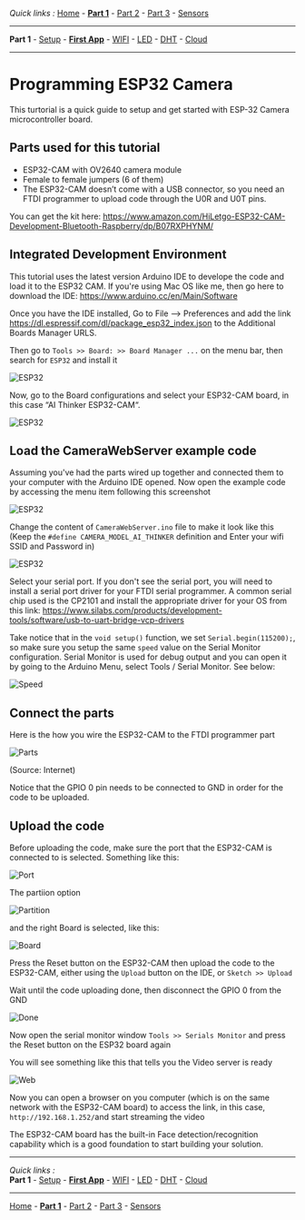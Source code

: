 *Quick links :*
[Home](/README.md) - [**Part 1**](../part1/README.md) - [Part 2](../part2/README.md) - [Part 3](../part3/README.md) - [Sensors](/en/sensors/README.md)
***
**Part 1** - [Setup](PREREQ.md) - [**First App**](FIRSTAPP.md) - [WIFI](WIFI.md) - [LED](LED.md) - [DHT](DHT.md) - [Cloud](IOTCLOUD.md)
***

# Programming ESP32 Camera 
This turtorial is a quick guide to setup and get started with ESP-32 Camera microcontroller board. 

## Parts used for this tutorial

- ESP32-CAM with OV2640 camera module
- Female to female jumpers (6 of them)
- The ESP32-CAM doesn’t come with a USB connector, so you need an FTDI programmer to upload code through the U0R and U0T pins. 

You can get the kit here: 
https://www.amazon.com/HiLetgo-ESP32-CAM-Development-Bluetooth-Raspberry/dp/B07RXPHYNM/

## Integrated Development Environment

This tutorial uses the latest version Arduino IDE to develope the code and load it to the ESP32 CAM. If you're using Mac OS like me, then go here to download the IDE: https://www.arduino.cc/en/Main/Software

Once you have the IDE installed,
Go to File –> Preferences and add the link https://dl.espressif.com/dl/package_esp32_index.json to the Additional Boards Manager URLS.

Then go to `Tools >> Board: >> Board Manager ...` on the menu bar, then search for `ESP32` and install it

![ESP32](../images/board-manager.png)

Now, go to the Board configurations and select your ESP32-CAM board, in this case “AI Thinker ESP32-CAM“.

![ESP32](../images/esp32-board.png)

## Load the CameraWebServer example code

Assuming you've had the parts wired up together and connected them to your computer with the Arduino IDE opened. Now open the example code by accessing the menu item following this screenshot

![ESP32](../images/web-cam-server.png)

Change the content of `CameraWebServer.ino` file to make it look like this (Keep the `#define CAMERA_MODEL_AI_THINKER` definition and Enter your wifi SSID and Password in)

![ESP32](../images/ESP32-CameraServerCode.png)

Select your serial port.  If you don't see the serial port, you will need to install a serial port driver for your FTDI serial programmer.  A common serial chip used is the CP2101 and install the appropriate driver for your OS from this link:
https://www.silabs.com/products/development-tools/software/usb-to-uart-bridge-vcp-drivers

Take notice that in the `void setup()` function, we set `Serial.begin(115200);`, so make sure you setup the same `speed` value on the Serial Monitor configuration. Serial Monitor is used for debug output and you can open it by going to the Arduino Menu, select Tools / Serial Monitor.  See below:

![Speed](../images/speed.png)


## Connect the parts

Here is the how you wire the ESP32-CAM to the FTDI programmer part

![Parts](../images/parts1.png)

(Source: Internet)

Notice that the GPIO 0 pin needs to be connected to GND in order for the code to be uploaded. 

## Upload the code

Before uploading the code, make sure the port that the ESP32-CAM is connected to is selected. Something like this:

![Port](../images/port.png)

The partiion option

![Partition](../images/partition.png)

and the right Board is selected, like this:

![Board](../images/upload1.png)

Press the Reset button on the ESP32-CAM then upload the code to the ESP32-CAM, either using the `Upload` button on the IDE, or `Sketch >> Upload`

Wait until the code uploading done, then disconnect the GPIO 0 from the GND

![Done](../images/upload-done.png)

Now open the serial monitor window `Tools >> Serials Monitor` and press the Reset button on the ESP32 board again

You will see something like this that tells you the Video server is ready

![Web](../images/monitor.png)

Now you can open a browser on you computer (which is on the same network with the ESP32-CAM board) to access the link, in this case, `http://192.168.1.252/`and start streaming the video

The ESP32-CAM board has the built-in Face detection/recognition capability which is a good foundation to start building your solution. 

***
*Quick links :*  
**Part 1** - [Setup](PREREQ.md) - [**First App**](FIRSTAPP.md) - [WIFI](WIFI.md) - [LED](LED.md) - [DHT](DHT.md) - [Cloud](IOTCLOUD.md)
***
[Home](/README.md) - [**Part 1**](../part1/README.md) - [Part 2](../part2/README.md) - [Part 3](../part3/README.md) - [Sensors](/en/sensors/README.md)